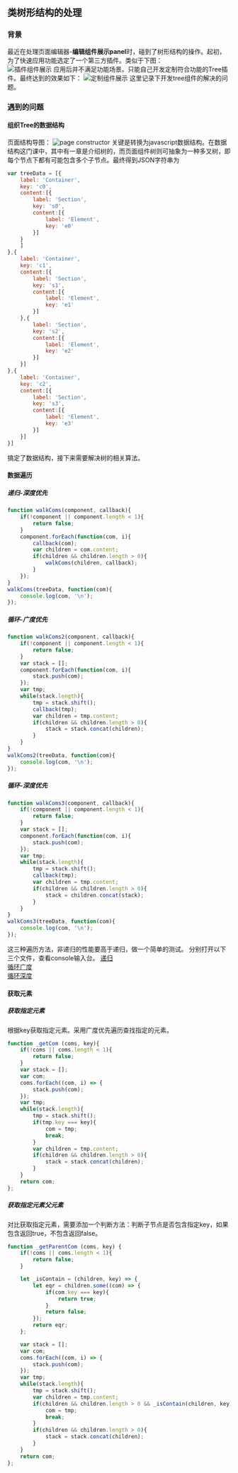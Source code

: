 ## 类树形结构的处理
### 背景
最近在处理页面编辑器-**编辑组件展示panel**时，碰到了树形结构的操作。起初，为了快速应用功能选定了一个第三方插件。类似于下图：  
![插件组件展示](asset/tree_before.png)
应用后并不满足功能场景。只能自己开发定制符合功能的Tree插件。最终达到的效果如下：
![定制组件展示](asset/tree.png)
这里记录下开发tree组件的解决的问题。
### 遇到的问题
#### 组织Tree的数据结构
页面结构导图：
![page constructor](asset/PAGE.png)
关键是转换为javascript数据结构。在数据结构这门课中，其中有一章是介绍树的，而页面组件树则可抽象为一种多叉树，即每个节点下都有可能包含多个子节点。最终得到JSON字符串为
```javascript
var treeData = [{
    label: 'Container',
    key: 'c0',
    content:[{
        label: 'Section',
        key: 's0',
        content:[{
            label: 'Element',
            key: 'e0'
        }]
    }
    ]
},{
    label: 'Container',
    key: 'c1',
    content:[{
        label: 'Section',
        key: 's1',
        content:[{
            label: 'Element',
            key: 'e1'
        }]
    },{
        label: 'Section',
        key: 's2',
        content:[{
            label: 'Element',
            key: 'e2'
        }]
    }]
},{
    label: 'Container',
    key: 'c2',
    content:[{
        label: 'Section',
        key: 's3',
        content:[{
            label: 'Element',
            key: 'e3'
        }]
    }]
}]
```
搞定了数据结构，接下来需要解决树的相关算法。
#### 数据遍历
##### 递归-深度优先
```javascript
function walkComs(component, callback){
    if(!component || component.length < 1){
        return false;
    }
    component.forEach(function(com, i){
        callback(com);
        var children = com.content;
        if(children && children.length > 0){
            walkComs(children, callback);
        }
    });
}
walkComs(treeData, function(com){
    console.log(com, '\n');
});
```
##### 循环-广度优先
```javascript
function walkComs2(component, callback){
    if(!component || component.length < 1){
        return false;
    }
    var stack = [];
    component.forEach(function(com, i){
        stack.push(com);
    });
    var tmp;
    while(stack.length){
        tmp = stack.shift();
        callback(tmp);
        var children = tmp.content;
        if(children && children.length > 0){
            stack = stack.concat(children);
        }
    }
}
walkComs2(treeData, function(com){
    console.log(com, '\n');
});
```
##### 循环-深度优先
```javascript
function walkComs3(component, callback){
    if(!component || component.length < 1){
        return false;
    }
    var stack = [];
    component.forEach(function(com, i){
        stack.push(com);
    });
    var tmp;
    while(stack.length){
        tmp = stack.shift();
        callback(tmp);
        var children = tmp.content;
        if(children && children.length > 0){
            stack = children.concat(stack);
        }
    }
}
walkComs3(treeData, function(com){
    console.log(com, '\n');
});
```
这三种遍历方法，非递归的性能要高于递归，做一个简单的测试。
分别打开以下三个文件，查看console输入台。
[递归](tree_re.html)  
[循环广度](tree_g.html)  
[循环深度](tree_d.html)
#### 获取元素
##### 获取指定元素
根据key获取指定元素。采用广度优先遍历查找指定的元素。
```javascript
function _getCom (coms, key){
    if(!coms || coms.length < 1){
        return false;
    }
    var stack = [];
    var com;
    coms.forEach((com, i) => {
        stack.push(com);
    });
    var tmp;
    while(stack.length){
        tmp = stack.shift();
        if(tmp.key === key){
            com = tmp;
            break;
        }
        var children = tmp.content;
        if(children && children.length > 0){
            stack = stack.concat(children);
        }
    }
    return com;
};
```
##### 获取指定元素父元素
对比获取指定元素，需要添加一个判断方法：判断子节点是否包含指定key，如果包含返回true，不包含返回false。
```javascript
function _getParentCom (coms, key) {
    if(!coms || coms.length < 1){
        return false;
    }

    let _isContain = (children, key) => {
        let eqr = children.some((com) => {
            if(com.key === key){
                return true;
            }
            return false;
        });
        return eqr;
    };

    var stack = [];
    var com;
    coms.forEach((com, i) => {
        stack.push(com);
    });
    var tmp;
    while(stack.length){
        tmp = stack.shift();
        var children = tmp.content;
        if(children && children.length > 0 && _isContain(children, key)){
            com = tmp;
            break;
        }
        if(children && children.length > 0){
            stack = stack.concat(children);
        }
    }
    return com;
};
```